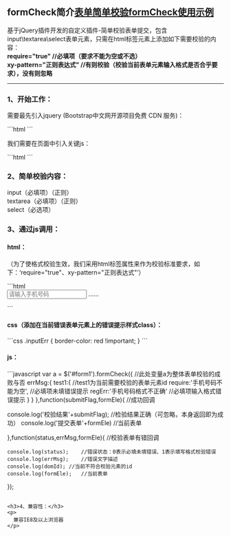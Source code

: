 <h2>formCheck简介<a href="demo.html">表单简单校验formCheck使用示例</a></h2>
<p>基于jQuery插件开发的自定义插件-简单校验表单提交，包含input\textarea\select表单元素，只需在html标签元素上添加如下需要校验的内容：<br/>
<strong>require="true"	//必填项（要求不能为空或不选）</strong><br/>
<strong>xy-pattern="正则表达式"	//有则校验（校验当前表单元素输入格式是否合乎要求），没有则忽略</strong>
</p>

<hr/>

<h3>1、开始工作：</h3>
<p>
  需要最先引入jquery (Bootstrap中文网开源项目免费 CDN 服务)：
</p>
```html
<script type="text/javascript" src="//cdn.bootcss.com/jquery/1.9.1/jquery.min.js"></script>
```
<p>
  我们需要在页面中引入关键js：
</p>
```html
<script type="text/javascript" src="....../storage.js"></script>
```

<h3>2、简单校验内容：</h3>
<p>
  input（必填项）（正则） <br/>
  textarea（必填项）（正则） <br/>
  select（必选项）
</p>

<h3>3、通过js调用：</h3>
<h4>html：</h4>
<p>
  （为了使格式校验生效，我们采用html标签属性来作为校验标准要求，如下：‘require="true"、xy-pattern="正则表达式"’）
</p>
```html
<form id="form1">
	<input id="test1" type="text" require="true" xy-pattern="/^(13[0-9]|15[012356789]|17[678]|18[0-9]|14[57])[0-9]{8}$/" placeholder="请输入手机号码" />
    ......
</form>
```

<h4>css（添加在当前错误表单元素上的错误提示样式class）：</h4>
```css
.inputErr {
border-color: red !important;
}
```

<h4>js：</h4>
```javascript
var a = $('#form1').formCheck({		//此处变量a为整体表单校验的成败与否
errMsg:{
    test1:{		//test1为当前需要校验的表单元素id
      require:'手机号码不能为空',		//必填项未填错误提示
      regErr:'手机号码格式不正确'	//必填项输入格式错误提示
    }
}
},function(submitFlag,formEle){
  //成功回调

  console.log('校验结果'+submitFlag);	//检验结果正确（可忽略，本身返回即为成功）
  console.log('提交表单'+formEle)		//当前表单

},function(status,errMsg,formEle){
  //校验表单有错回调

    console.log(status);	//错误状态：0表示必填未填错误、1表示填写格式校验错误
    console.log(errMsg);	//错误文字描述
    console.log(domId);	//当前不符合校验元素的id
    console.log(formEle);	//当前表单
});
```

<h3>4、兼容性：</h3>
<p>
  兼容IE8及以上浏览器
</p>
